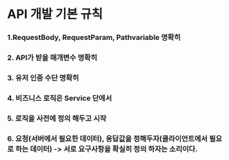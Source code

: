 # API 개발 기본 규칙

### 1.RequestBody, RequestParam, Pathvariable 명확히

### 2. API가 받을 매개변수 명확히

### 3. 유저 인증 수단 명확히

### 4. 비즈니스 로직은 Service 단에서

### 5. 로직을 사전에 정의 해두고 시작

### 6. 요청(서버에서 필요한 데이터), 응답값을 정해두자(클라이언트에서 필요로 하는 데이터) -> 서로 요구사항을 확실히 정의 하자는 소리이다.

